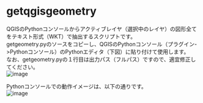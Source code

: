 # getqgisgeometry
QGISのPythonコンソールからアクティブレイヤ（選択中のレイヤ）の図形全てをテキスト形式（WKT）で抽出するスクリプトです。  
getgeometry.pyのソースをコピーし、QGISのPythonコンソール（プラグイン->Pythonコンソール）のPythonエディタ（下図）に貼り付けて使用します。  
なお、getgeometry.pyの１行目は出力パス（フルパス）ですので、適宜修正してください。  
![image](https://user-images.githubusercontent.com/74547674/124368698-86d54780-dc9e-11eb-8656-3506bb89305b.png)

Pythonコンソールでの動作イメージは、以下の通りです。  
![image](https://user-images.githubusercontent.com/74547674/124367266-9ea5cf00-dc90-11eb-9ef5-b5136fb582fe.png)
